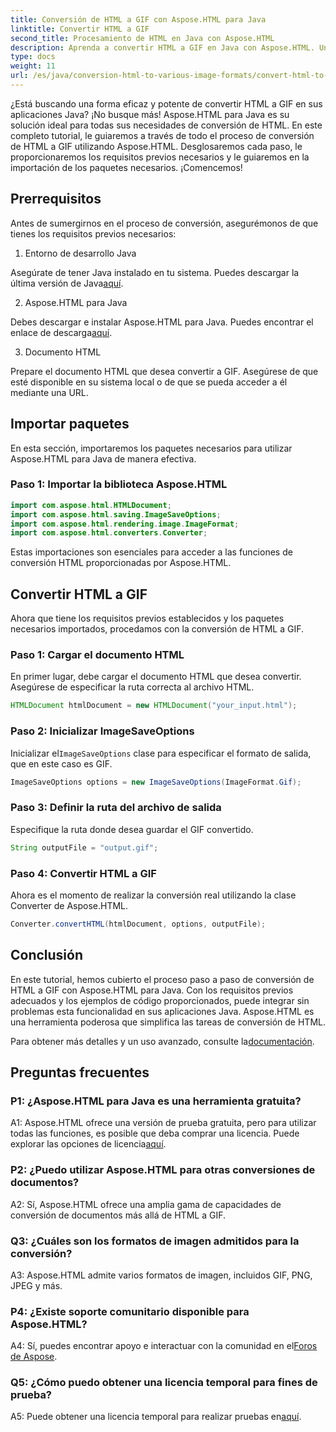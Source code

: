 ```yaml
---
title: Conversión de HTML a GIF con Aspose.HTML para Java
linktitle: Convertir HTML a GIF
second_title: Procesamiento de HTML en Java con Aspose.HTML
description: Aprenda a convertir HTML a GIF en Java con Aspose.HTML. Una guía completa paso a paso para una conversión eficiente de HTML a GIF.
type: docs
weight: 11
url: /es/java/conversion-html-to-various-image-formats/convert-html-to-gif/
---
```

¿Está buscando una forma eficaz y potente de convertir HTML a GIF en sus aplicaciones Java? ¡No busque más! Aspose.HTML para Java es su solución ideal para todas sus necesidades de conversión de HTML. En este completo tutorial, le guiaremos a través de todo el proceso de conversión de HTML a GIF utilizando Aspose.HTML. Desglosaremos cada paso, le proporcionaremos los requisitos previos necesarios y le guiaremos en la importación de los paquetes necesarios. ¡Comencemos!

## Prerrequisitos

Antes de sumergirnos en el proceso de conversión, asegurémonos de que tienes los requisitos previos necesarios:

1. Entorno de desarrollo Java

Asegúrate de tener Java instalado en tu sistema. Puedes descargar la última versión de Java[aquí](https://www.oracle.com/java/technologies/javase-downloads.html).

2. Aspose.HTML para Java

 Debes descargar e instalar Aspose.HTML para Java. Puedes encontrar el enlace de descarga[aquí](https://releases.aspose.com/html/java/).

3. Documento HTML

Prepare el documento HTML que desea convertir a GIF. Asegúrese de que esté disponible en su sistema local o de que se pueda acceder a él mediante una URL.

## Importar paquetes

En esta sección, importaremos los paquetes necesarios para utilizar Aspose.HTML para Java de manera efectiva. 

### Paso 1: Importar la biblioteca Aspose.HTML

```java
import com.aspose.html.HTMLDocument;
import com.aspose.html.saving.ImageSaveOptions;
import com.aspose.html.rendering.image.ImageFormat;
import com.aspose.html.converters.Converter;
```

Estas importaciones son esenciales para acceder a las funciones de conversión HTML proporcionadas por Aspose.HTML.

## Convertir HTML a GIF

Ahora que tiene los requisitos previos establecidos y los paquetes necesarios importados, procedamos con la conversión de HTML a GIF.

### Paso 1: Cargar el documento HTML

En primer lugar, debe cargar el documento HTML que desea convertir. Asegúrese de especificar la ruta correcta al archivo HTML.

```java
HTMLDocument htmlDocument = new HTMLDocument("your_input.html");
```

### Paso 2: Inicializar ImageSaveOptions

 Inicializar el`ImageSaveOptions` clase para especificar el formato de salida, que en este caso es GIF.

```java
ImageSaveOptions options = new ImageSaveOptions(ImageFormat.Gif);
```

### Paso 3: Definir la ruta del archivo de salida

Especifique la ruta donde desea guardar el GIF convertido.

```java
String outputFile = "output.gif";
```

### Paso 4: Convertir HTML a GIF

Ahora es el momento de realizar la conversión real utilizando la clase Converter de Aspose.HTML.

```java
Converter.convertHTML(htmlDocument, options, outputFile);
```

## Conclusión

En este tutorial, hemos cubierto el proceso paso a paso de conversión de HTML a GIF con Aspose.HTML para Java. Con los requisitos previos adecuados y los ejemplos de código proporcionados, puede integrar sin problemas esta funcionalidad en sus aplicaciones Java. Aspose.HTML es una herramienta poderosa que simplifica las tareas de conversión de HTML.

 Para obtener más detalles y un uso avanzado, consulte la[documentación](https://reference.aspose.com/html/java/).

## Preguntas frecuentes

### P1: ¿Aspose.HTML para Java es una herramienta gratuita?

 A1: Aspose.HTML ofrece una versión de prueba gratuita, pero para utilizar todas las funciones, es posible que deba comprar una licencia. Puede explorar las opciones de licencia[aquí](https://purchase.aspose.com/buy).

### P2: ¿Puedo utilizar Aspose.HTML para otras conversiones de documentos?

A2: Sí, Aspose.HTML ofrece una amplia gama de capacidades de conversión de documentos más allá de HTML a GIF.

### Q3: ¿Cuáles son los formatos de imagen admitidos para la conversión?

A3: Aspose.HTML admite varios formatos de imagen, incluidos GIF, PNG, JPEG y más.

### P4: ¿Existe soporte comunitario disponible para Aspose.HTML?

 A4: Sí, puedes encontrar apoyo e interactuar con la comunidad en el[Foros de Aspose](https://forum.aspose.com/).

### Q5: ¿Cómo puedo obtener una licencia temporal para fines de prueba?

 A5: Puede obtener una licencia temporal para realizar pruebas en[aquí](https://purchase.aspose.com/temporary-license/).